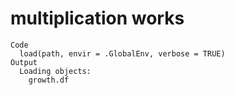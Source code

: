 # multiplication works

    Code
      load(path, envir = .GlobalEnv, verbose = TRUE)
    Output
      Loading objects:
        growth.df

